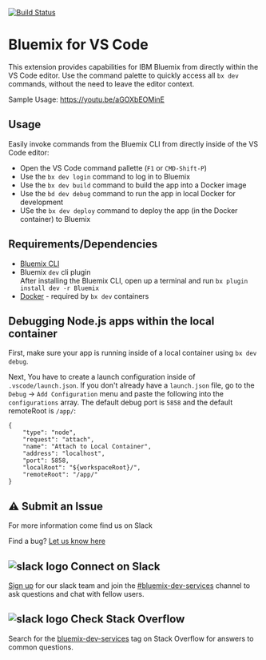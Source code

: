 [![Build Status](https://status.travisci.com/IBM-Bluemix/bluemix-vscode-extension.svg?branch=master)](https://status.travisci.com/IBM-Bluemix/bluemix-vscode-extension)



# Bluemix for VS Code

This extension provides capabilities for IBM Bluemix from directly within the VS Code editor.   Use the command palette to quickly access all `bx dev` commands, without the need to leave the editor context.

Sample Usage: https://youtu.be/aGOXbEOMinE

## Usage

Easily invoke commands from the Bluemix CLI from directly inside of the VS Code editor:

- Open the VS Code command pallette (`F1` or `CMD-Shift-P`)
- Use the `bx dev login` command to log in to Bluemix
- Use the `bx dev build` command to build the app into a Docker image
- Use the `bd dev debug` command to run the app in local Docker for development
- USe the `bx dev deploy` command to deploy the app (in the Docker container) to Bluemix

## Requirements/Dependencies

* [Bluemix CLI](https://plugins.ng.bluemix.net/ui/home.html)
* Bluemix `dev` cli plugin   
    After installing the Bluemix CLI, open up a terminal and run `bx plugin install dev -r Bluemix`
* [Docker](https://www.docker.com/) - required by `bx dev` containers




## Debugging Node.js apps within the local container

First, make sure your app is running inside of a local container using `bx dev debug`.  

Next, You have to create a launch configuration inside of `.vscode/launch.json`.   If you don't already have a `launch.json` file, go to the `Debug` -> `Add Configuration` menu and paste the following into the `configurations` array.  The default debug port is `5858` and the default remoteRoot is `/app/`:

```
{
    "type": "node",
    "request": "attach",
    "name": "Attach to Local Container",
    "address": "localhost",
    "port": 5858,
    "localRoot": "${workspaceRoot}/",
    "remoteRoot": "/app/"
}
```


## ⚠️ Submit an Issue

For more information come find us on Slack

Find a bug?  [Let us know here](https://github.com/IBM-Bluemix/bluemix-vscode-extension/issues)



## ![slack logo](https://developer.ibm.com/cloud-native/public/img/slack-icon.svg) Connect on Slack
[Sign up](https://ibm.biz/IBMCloudNativeSlack) for our slack team and join the [#bluemix-dev-services](https://ibm-cloud-tech.slack.com/messages/bluemix-dev-services) channel to ask questions and chat with fellow users.


## ![slack logo](https://developer.ibm.com/cloud-native/public/img/so-icon.svg) Check Stack Overflow
Search for the [bluemix-dev-services](http://stackoverflow.com/questions/tagged/bluemix-dev-services) tag on Stack Overflow for answers to common questions.
